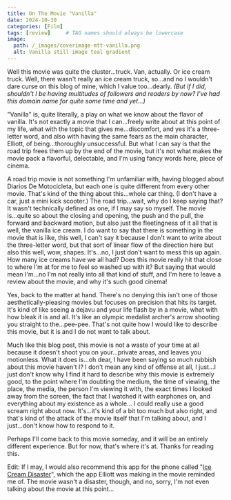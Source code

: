 ```yaml
---
title: On The Movie "Vanilla"
date: 2024-10-30
categories: [Film]
tags: [review]     # TAG names should always be lowercase
image:
  path: /_images/coverimage-mtt-vanilla.png
  alt: Vanilla still image teal gradient
---
```


Well this movie was quite the cluster...truck. Van, actually. Or ice cream truck. Well, there wasn't really an ice cream truck, so...and no I wouldn't dare curse on this blog of mine, which I value too...dearly. *(But if I did, shouldn't I be having multitudes of followers and readers by now? I've had this domain name for quite some time and yet...)*

"Vanilla" is, quite literally, a play on what we know about the flavor of vanilla. It's not exactly a movie that I can...freely write about at this point of my life, what with the topic that gives me...discomfort, and yes it's a three-letter word, and also with having the same fears as the main character, Elliott, of being...thoroughly unsuccessful. But what I can say is that the road trip frees them up by the end of the movie, but it's not what makes the movie pack a flavorful, delectable, and I'm using fancy words here, piece of cinema.

A road trip movie is not something I'm unfamiliar with, having blogged about Diarios De Motocicleta, but each one is quite different from every other movie. That's kind of the thing about this...whole car thing. (I don't have a car, just a mini kick scooter.) The road trip...wait, why do I keep saying that? It wasn't technically defined as one, if I may say so myself. The movie is...quite so about the closing and opening, the push and the pull, the forward and backward motion, but also just the fleetingness of it all that is well, the vanilla ice cream. I do want to say that there is something in the movie that is like, this well, I can't say it because I don't want to write about the three-letter word, but that sort of linear flow of the direction here but also this well, wow, shapes. It's...no, I just don't want to mess this up again. How many ice creams have we all had? Does this movie really hit that close to where I'm at for me to feel so washed up with it? But saying that would mean I'm...no I'm not really into all that kind of stuff, and I'm here to leave a review about the movie, and why it's such good cinema!

Yes, back to the matter at hand. There's no denying this isn't one of those aesthetically-pleasing movies but focuses on precision that hits its target. It's kind of like seeing a dejavu and your life flash by in a movie, what with how bleak it is and all. It's like an olympic medalist archer's arrow shooting you straight to the...pee-pee. That's not quite how I would like to describe this movie, but it is and I do not want to talk about.

Much like this blog post, this movie is not a waste of your time at all because it doesn't shoot you on your...private areas, and leaves you motionless. What it does is...oh dear, I have been saying so much rubbish about this movie haven't I? I don't mean any kind of offense at all, I just...I just don't know why I find it hard to describe why this movie is extremely good, to the point where I'm doubting the medium, the time of viewing, the place, the media, the person I'm viewing it with, the exact times I looked away from the screen, the fact that I watched it with earphones on, and everything about my existence as a whole... I could really use a good scream right about now. It's...it's kind of a bit too much but also right, and that's kind of the attack of the movie itself that I'm talking about, and I just...don't know how to respond to it.

Perhaps I'll come back to this movie someday, and it will be an entirely different experience. But for now, that's where it's at. Thanks for reading this.

Edit: If I may, I would also recommend this app for the phone called "[Ice Cream Disaster](https://icecreamdisaster.com/)", which the app Elliott was making in the movie reminded me of. The movie wasn't a disaster, though, and no, sorry, I'm not even talking about the movie at this point...